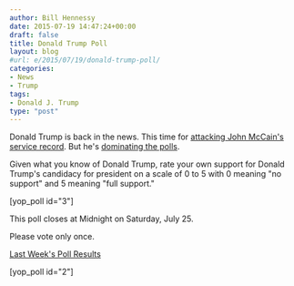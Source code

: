 ```yaml
---
author: Bill Hennessy
date: 2015-07-19 14:47:24+00:00
draft: false
title: Donald Trump Poll
layout: blog
#url: e/2015/07/19/donald-trump-poll/
categories:
- News
- Trump
tags:
- Donald J. Trump
type: "post"
---
```


Donald Trump is back in the news. This time for [attacking John McCain's service record](https://www.businessinsider.com/donald-trump-john-mccain-war-hero-2015-7). But he's [dominating the polls](https://www.cnn.com/2015/07/17/politics/donald-trump-summer-surge/).

Given what you know of Donald Trump, rate your own support for Donald Trump's candidacy for president on a scale of 0 to 5 with 0 meaning "no support" and 5 meaning "full support."

[yop_poll id="3"]

This poll closes at Midnight on Saturday, July 25.

Please vote only once.

[Last Week's Poll Results](https://hennessysview.com/2015/07/12/republican-governor-poll/)

[yop_poll id="2"]


